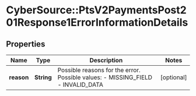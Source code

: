 # CyberSource::PtsV2PaymentsPost201Response1ErrorInformationDetails

## Properties
Name | Type | Description | Notes
------------ | ------------- | ------------- | -------------
**reason** | **String** | Possible reasons for the error.  Possible values:  - MISSING_FIELD  - INVALID_DATA  | [optional] 


